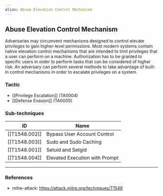 ```yaml
---
alias: Abuse Elevation Control Mechanism
---
```


## Abuse Elevation Control Mechanism

Adversaries may circumvent mechanisms designed to control elevate privileges to gain higher-level permissions. Most modern systems contain native elevation control mechanisms that are intended to limit privileges that a user can perform on a machine. Authorization has to be granted to specific users in order to perform tasks that can be considered of higher risk. An adversary can perform several methods to take advantage of built-in control mechanisms in order to escalate privileges on a system.


### Tactic

- [[Privilege Escalation]] (TA0004)
- [[Defense Evasion]] (TA0005)

### Sub-techniques

| ID | Name |
| --- | --- |
| [[T1548.002]] | Bypass User Account Control |
| [[T1548.003]] | Sudo and Sudo Caching |
| [[T1548.001]] | Setuid and Setgid |
| [[T1548.004]] | Elevated Execution with Prompt |


---
### References

- mitre-attack: https://attack.mitre.org/techniques/T1548
